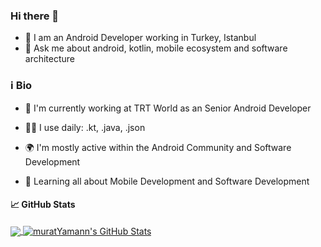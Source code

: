 ### Hi there 👋

- 👾 I am an Android Developer working in Turkey, Istanbul 
- 💬 Ask me about android, kotlin, mobile ecosystem and software architecture


### ℹ️ Bio 

- 🏢 I'm currently working at TRT World as an Senior Android Developer

- 👨‍💻 I use daily: .kt, .java, .json

- 🌍 I'm mostly active within the Android Community and Software Development

- 📱 Learning all about Mobile Development and Software Development


#### &#x1f4c8; GitHub Stats

<a href="https://github.com/muratYamann/muratYamann">
  <img align="center" src="https://github-readme-stats.vercel.app/api/top-langs/?username=muratYamann&title_color=ffffff&text_color=c9cacc&icon_color=E67E22&bg_color=212121&langs_count=3" />
</a>
<a href="https://github.com/muratYamann/muratYamann">
  <img align="center" src="https://github-readme-stats.vercel.app/api?username=muratYamann&show_icons=true&line_height=27&count_private=true&title_color=ffffff&text_color=c9cacc&icon_color=E67E22&bg_color=212121" alt="muratYamann's GitHub Stats" />
</a>
